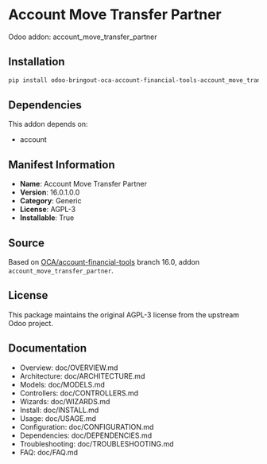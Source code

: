 # Account Move Transfer Partner

Odoo addon: account_move_transfer_partner

## Installation

```bash
pip install odoo-bringout-oca-account-financial-tools-account_move_transfer_partner
```

## Dependencies

This addon depends on:
- account

## Manifest Information

- **Name**: Account Move Transfer Partner
- **Version**: 16.0.1.0.0
- **Category**: Generic
- **License**: AGPL-3
- **Installable**: True

## Source

Based on [OCA/account-financial-tools](https://github.com/OCA/account-financial-tools) branch 16.0, addon `account_move_transfer_partner`.

## License

This package maintains the original AGPL-3 license from the upstream Odoo project.

## Documentation

- Overview: doc/OVERVIEW.md
- Architecture: doc/ARCHITECTURE.md
- Models: doc/MODELS.md
- Controllers: doc/CONTROLLERS.md
- Wizards: doc/WIZARDS.md
- Install: doc/INSTALL.md
- Usage: doc/USAGE.md
- Configuration: doc/CONFIGURATION.md
- Dependencies: doc/DEPENDENCIES.md
- Troubleshooting: doc/TROUBLESHOOTING.md
- FAQ: doc/FAQ.md
